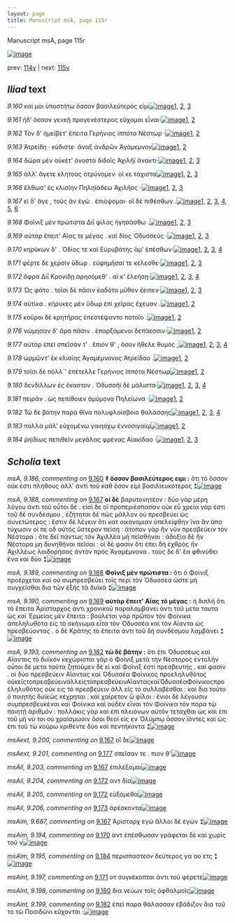 ```yaml
---
layout: page
title: Manuscript msA, page 115r
---
```


Manuscript msA, page 115r

[![image](http://www.homermultitext.org/iipsrv?OBJ=IIP,1.0&FIF=/project/homer/pyramidal/deepzoom/hmt/vaimg/2017a/VA115RN_0287.tif&WID=100&CVT=JPEG)](http://www.homermultitext.org/ict2/?urn=urn:cite2:hmt:vaimg.2017a:VA115RN_0287)

prev:  [114v](../114v/) | next:  [115v](../115v/)

## *Iliad* text

*9.160* <a id="9.160"/> καί μοι ὑποστήτω ὅσσον βασιλεύτερός εἰμι[![image](http://www.homermultitext.org/iipsrv?OBJ=IIP,1.0&FIF=/project/homer/pyramidal/deepzoom/hmt/vaimg/2017a/VA115RN_0287.tif&RGN=0.2022,0.2276,0.4034,0.0285&WID=1000&CVT=JPEG)](http://www.homermultitext.org/ict2/?urn=urn:cite2:hmt:vaimg.2017a:VA115RN_0287@0.2022,0.2276,0.4034,0.0285)[1](#msA_9.667), [2](#msA_9.186), [3](#msA_9.1)

*9.161* <a id="9.161"/> ἠδ' ὅσσον γενεῇ προγενέστερος εὔχομαι εἶναι·[![image](http://www.homermultitext.org/iipsrv?OBJ=IIP,1.0&FIF=/project/homer/pyramidal/deepzoom/hmt/vaimg/2017a/VA115RN_0287.tif&RGN=0.1962,0.2494,0.4374,0.0255&WID=1000&CVT=JPEG)](http://www.homermultitext.org/ict2/?urn=urn:cite2:hmt:vaimg.2017a:VA115RN_0287@0.1962,0.2494,0.4374,0.0255)[1](#msA_9.667), [2](#msA_9.1)

*9.162* <a id="9.162"/> Τὸν δ' ἠμείβετ' ἔπειτα Γερήνιος ἱππότα Νέστωρ ·[![image](http://www.homermultitext.org/iipsrv?OBJ=IIP,1.0&FIF=/project/homer/pyramidal/deepzoom/hmt/vaimg/2017a/VA115RN_0287.tif&RGN=0.1912,0.2705,0.4374,0.0255&WID=1000&CVT=JPEG)](http://www.homermultitext.org/ict2/?urn=urn:cite2:hmt:vaimg.2017a:VA115RN_0287@0.1912,0.2705,0.4374,0.0255)[1](#msA_9.667), [2](#msA_9.1)

*9.163* <a id="9.163"/> Ἀτρείδη · κύδιστε· ἄναξ ἀνδρῶν Ἀγάμεμνον[![image](http://www.homermultitext.org/iipsrv?OBJ=IIP,1.0&FIF=/project/homer/pyramidal/deepzoom/hmt/vaimg/2017a/VA115RN_0287.tif&RGN=0.1912,0.2893,0.4374,0.0255&WID=1000&CVT=JPEG)](http://www.homermultitext.org/ict2/?urn=urn:cite2:hmt:vaimg.2017a:VA115RN_0287@0.1912,0.2893,0.4374,0.0255)[1](#msA_9.667), [2](#msA_9.1)

*9.164* <a id="9.164"/> δῶρα μὲν οὐκέτ' ὀνοστὰ διδοῖς Ἀχιλῆϊ ἄνακτι·[![image](http://www.homermultitext.org/iipsrv?OBJ=IIP,1.0&FIF=/project/homer/pyramidal/deepzoom/hmt/vaimg/2017a/VA115RN_0287.tif&RGN=0.1852,0.3065,0.4555,0.0255&WID=1000&CVT=JPEG)](http://www.homermultitext.org/ict2/?urn=urn:cite2:hmt:vaimg.2017a:VA115RN_0287@0.1852,0.3065,0.4555,0.0255)[1](#msA_9.667), [2](#msA_9.187), [3](#msA_9.1)

*9.165* <a id="9.165"/> ἀλλ' ἄγετε κλητοὺς ὀτρύνομεν· οἵ κε τάχιστα[![image](http://www.homermultitext.org/iipsrv?OBJ=IIP,1.0&FIF=/project/homer/pyramidal/deepzoom/hmt/vaimg/2017a/VA115RN_0287.tif&RGN=0.1802,0.3231,0.4234,0.0255&WID=1000&CVT=JPEG)](http://www.homermultitext.org/ict2/?urn=urn:cite2:hmt:vaimg.2017a:VA115RN_0287@0.1802,0.3231,0.4234,0.0255)[1](#msA_9.667), [2](#msAint_9.196), [3](#msA_9.1)

*9.166* <a id="9.166"/> ἔλθωσ' ἐς κλισίην Πηληϊάδεω Ἀχιλῆος ·[![image](http://www.homermultitext.org/iipsrv?OBJ=IIP,1.0&FIF=/project/homer/pyramidal/deepzoom/hmt/vaimg/2017a/VA115RN_0287.tif&RGN=0.1842,0.3418,0.4234,0.0255&WID=1000&CVT=JPEG)](http://www.homermultitext.org/ict2/?urn=urn:cite2:hmt:vaimg.2017a:VA115RN_0287@0.1842,0.3418,0.4234,0.0255)[1](#msA_9.667), [2](#msAil_9.202), [3](#msA_9.1)

*9.167* <a id="9.167"/> εἰ δ' ἄγε , τοὺς ἂν ἐγὼ . ἐπιόψομαι· οἳ δὲ πιθέσθων .[![image](http://www.homermultitext.org/iipsrv?OBJ=IIP,1.0&FIF=/project/homer/pyramidal/deepzoom/hmt/vaimg/2017a/VA115RN_0287.tif&RGN=0.1882,0.3651,0.4294,0.0255&WID=1000&CVT=JPEG)](http://www.homermultitext.org/ict2/?urn=urn:cite2:hmt:vaimg.2017a:VA115RN_0287@0.1882,0.3651,0.4294,0.0255)[1](#msAim_9.687), [2](#msAext_9.200), [3](#msA_9.667), [4](#msAil_9.203), [5](#msA_9.188), [6](#msA_9.1)

*9.168* <a id="9.168"/> Φοῖνιξ μὲν πρώτιστα Διῒ φίλος ἡγησάσθω .[![image](http://www.homermultitext.org/iipsrv?OBJ=IIP,1.0&FIF=/project/homer/pyramidal/deepzoom/hmt/vaimg/2017a/VA115RN_0287.tif&RGN=0.1882,0.3832,0.4294,0.0255&WID=1000&CVT=JPEG)](http://www.homermultitext.org/ict2/?urn=urn:cite2:hmt:vaimg.2017a:VA115RN_0287@0.1882,0.3832,0.4294,0.0255)[1](#msA_9.667), [2](#msA_9.189), [3](#msA_9.1)

*9.169* <a id="9.169"/> αὐτὰρ ἔπειτ' Αἴας τε μέγας . καὶ δῖος Ὀδυσσεύς ·[![image](http://www.homermultitext.org/iipsrv?OBJ=IIP,1.0&FIF=/project/homer/pyramidal/deepzoom/hmt/vaimg/2017a/VA115RN_0287.tif&RGN=0.1892,0.4012,0.4294,0.0255&WID=1000&CVT=JPEG)](http://www.homermultitext.org/ict2/?urn=urn:cite2:hmt:vaimg.2017a:VA115RN_0287@0.1892,0.4012,0.4294,0.0255)[1](#msA_9.667), [2](#msA_9.190), [3](#msA_9.1)

*9.170* <a id="9.170"/> κηρύκων δ' . Ὀδίος τε καὶ Εὐρυβάτης ἅμ' ἑπέσθων·[![image](http://www.homermultitext.org/iipsrv?OBJ=IIP,1.0&FIF=/project/homer/pyramidal/deepzoom/hmt/vaimg/2017a/VA115RN_0287.tif&RGN=0.1892,0.417,0.4484,0.0255&WID=1000&CVT=JPEG)](http://www.homermultitext.org/ict2/?urn=urn:cite2:hmt:vaimg.2017a:VA115RN_0287@0.1892,0.417,0.4484,0.0255)[1](#msA_9.667), [2](#msA_9.191), [3](#msAim_9.194), [4](#msA_9.1)

*9.171* <a id="9.171"/> φέρτε δὲ χερσὶν ὕδωρ . εὐφημῆσαί τε κέλεσθε·[![image](http://www.homermultitext.org/iipsrv?OBJ=IIP,1.0&FIF=/project/homer/pyramidal/deepzoom/hmt/vaimg/2017a/VA115RN_0287.tif&RGN=0.1862,0.4395,0.4484,0.0255&WID=1000&CVT=JPEG)](http://www.homermultitext.org/ict2/?urn=urn:cite2:hmt:vaimg.2017a:VA115RN_0287@0.1862,0.4395,0.4484,0.0255)[1](#msA_9.667), [2](#msAint_9.197), [3](#msA_9.1)

*9.172* <a id="9.172"/> ὄφρα Διῒ Κρονίδῃ ἀρησόμεθ' . αί κ' ἐλεήσῃ·[![image](http://www.homermultitext.org/iipsrv?OBJ=IIP,1.0&FIF=/project/homer/pyramidal/deepzoom/hmt/vaimg/2017a/VA115RN_0287.tif&RGN=0.1852,0.4583,0.4484,0.0255&WID=1000&CVT=JPEG)](http://www.homermultitext.org/ict2/?urn=urn:cite2:hmt:vaimg.2017a:VA115RN_0287@0.1852,0.4583,0.4484,0.0255)[1](#msA_9.667), [2](#msAil_9.205), [3](#msA_9.1), [4](#msAil_9.204)

*9.173* <a id="9.173"/> Ὡς φάτο . τοῖσι δὲ πᾶσιν ἑαδότα μῦθον έειπεν·[![image](http://www.homermultitext.org/iipsrv?OBJ=IIP,1.0&FIF=/project/homer/pyramidal/deepzoom/hmt/vaimg/2017a/VA115RN_0287.tif&RGN=0.1852,0.4763,0.4484,0.0255&WID=1000&CVT=JPEG)](http://www.homermultitext.org/ict2/?urn=urn:cite2:hmt:vaimg.2017a:VA115RN_0287@0.1852,0.4763,0.4484,0.0255)[1](#msA_9.667), [2](#msAil_9.206), [3](#msA_9.1)

*9.174* <a id="9.174"/> αὐτίκα . κήρυκες μὲν ὕδωρ ἐπὶ χεῖρας ἔχευαν .[![image](http://www.homermultitext.org/iipsrv?OBJ=IIP,1.0&FIF=/project/homer/pyramidal/deepzoom/hmt/vaimg/2017a/VA115RN_0287.tif&RGN=0.1832,0.4974,0.4484,0.0255&WID=1000&CVT=JPEG)](http://www.homermultitext.org/ict2/?urn=urn:cite2:hmt:vaimg.2017a:VA115RN_0287@0.1832,0.4974,0.4484,0.0255)[1](#msA_9.667), [2](#msA_9.1)

*9.175* <a id="9.175"/> κοῦροι δὲ κρητῆρας ἐπεστέψαντο ποτοῖο .[![image](http://www.homermultitext.org/iipsrv?OBJ=IIP,1.0&FIF=/project/homer/pyramidal/deepzoom/hmt/vaimg/2017a/VA115RN_0287.tif&RGN=0.1822,0.5162,0.3884,0.0255&WID=1000&CVT=JPEG)](http://www.homermultitext.org/ict2/?urn=urn:cite2:hmt:vaimg.2017a:VA115RN_0287@0.1822,0.5162,0.3884,0.0255)[1](#msA_9.667), [2](#msA_9.1)

*9.176* <a id="9.176"/> νώμησαν δ' ἄρα πᾶσιν . ἐπαρξάμενοι δεπάεσσιν·[![image](http://www.homermultitext.org/iipsrv?OBJ=IIP,1.0&FIF=/project/homer/pyramidal/deepzoom/hmt/vaimg/2017a/VA115RN_0287.tif&RGN=0.1822,0.5327,0.4484,0.0255&WID=1000&CVT=JPEG)](http://www.homermultitext.org/ict2/?urn=urn:cite2:hmt:vaimg.2017a:VA115RN_0287@0.1822,0.5327,0.4484,0.0255)[1](#msA_9.667), [2](#msA_9.1)

*9.177* <a id="9.177"/> αὐτὰρ ἐπεὶ σπεῖσάν τ' . ἔπιόν θ' , ὅσον ἤθελε θυμός ,[![image](http://www.homermultitext.org/iipsrv?OBJ=IIP,1.0&FIF=/project/homer/pyramidal/deepzoom/hmt/vaimg/2017a/VA115RN_0287.tif&RGN=0.1832,0.553,0.4484,0.0255&WID=1000&CVT=JPEG)](http://www.homermultitext.org/ict2/?urn=urn:cite2:hmt:vaimg.2017a:VA115RN_0287@0.1832,0.553,0.4484,0.0255)[1](#msA_9.667), [2](#msAil_9.207), [3](#msAext_9.201), [4](#msA_9.1)

*9.178* <a id="9.178"/> ὡρμῶντ' ἐκ κλισίης Ἀγαμέμνονος Ἀτρείδαο .[![image](http://www.homermultitext.org/iipsrv?OBJ=IIP,1.0&FIF=/project/homer/pyramidal/deepzoom/hmt/vaimg/2017a/VA115RN_0287.tif&RGN=0.1812,0.5733,0.4484,0.0255&WID=1000&CVT=JPEG)](http://www.homermultitext.org/ict2/?urn=urn:cite2:hmt:vaimg.2017a:VA115RN_0287@0.1812,0.5733,0.4484,0.0255)[1](#msA_9.667), [2](#msA_9.1)

*9.179* <a id="9.179"/> τοῖσι δὲ πόλλ`' ἐπέτελλε Γερήνιος ἱππότα Νέστωρ[![image](http://www.homermultitext.org/iipsrv?OBJ=IIP,1.0&FIF=/project/homer/pyramidal/deepzoom/hmt/vaimg/2017a/VA115RN_0287.tif&RGN=0.1812,0.5913,0.4484,0.0255&WID=1000&CVT=JPEG)](http://www.homermultitext.org/ict2/?urn=urn:cite2:hmt:vaimg.2017a:VA115RN_0287@0.1812,0.5913,0.4484,0.0255)[1](#msA_9.667), [2](#msA_9.1)

*9.180* <a id="9.180"/> δενδίλλων ἐς ἕκαστον . Ὀδυσσῆϊ δὲ μάλιστα·[![image](http://www.homermultitext.org/iipsrv?OBJ=IIP,1.0&FIF=/project/homer/pyramidal/deepzoom/hmt/vaimg/2017a/VA115RN_0287.tif&RGN=0.1802,0.6116,0.4484,0.0255&WID=1000&CVT=JPEG)](http://www.homermultitext.org/ict2/?urn=urn:cite2:hmt:vaimg.2017a:VA115RN_0287@0.1802,0.6116,0.4484,0.0255)[1](#msA_9.667), [2](#msA_9.192), [3](#msAint_9.198), [4](#msA_9.1)

*9.181* <a id="9.181"/> πειρᾶν . ὡς πεπίθοιεν ἀμύμονα Πηλείωνα ·[![image](http://www.homermultitext.org/iipsrv?OBJ=IIP,1.0&FIF=/project/homer/pyramidal/deepzoom/hmt/vaimg/2017a/VA115RN_0287.tif&RGN=0.1782,0.6296,0.4484,0.0255&WID=1000&CVT=JPEG)](http://www.homermultitext.org/ict2/?urn=urn:cite2:hmt:vaimg.2017a:VA115RN_0287@0.1782,0.6296,0.4484,0.0255)[1](#msA_9.667), [2](#msA_9.1)

*9.182* <a id="9.182"/> Τὼ δὲ βάτην παρὰ θῖνα πολυφλοίσβοιο θαλάσσης[![image](http://www.homermultitext.org/iipsrv?OBJ=IIP,1.0&FIF=/project/homer/pyramidal/deepzoom/hmt/vaimg/2017a/VA115RN_0287.tif&RGN=0.1832,0.6506,0.4484,0.0255&WID=1000&CVT=JPEG)](http://www.homermultitext.org/ict2/?urn=urn:cite2:hmt:vaimg.2017a:VA115RN_0287@0.1832,0.6506,0.4484,0.0255)[1](#msA_9.667), [2](#msA_9.193), [3](#msAint_9.199), [4](#msA_9.1)

*9.183* <a id="9.183"/> πολλὰ μάλ' εὐχομένω γαιηόχῳ ἐννοσιγαίῳ[![image](http://www.homermultitext.org/iipsrv?OBJ=IIP,1.0&FIF=/project/homer/pyramidal/deepzoom/hmt/vaimg/2017a/VA115RN_0287.tif&RGN=0.1802,0.6702,0.4484,0.0255&WID=1000&CVT=JPEG)](http://www.homermultitext.org/ict2/?urn=urn:cite2:hmt:vaimg.2017a:VA115RN_0287@0.1802,0.6702,0.4484,0.0255)[1](#msA_9.667), [2](#msA_9.1)

*9.184* <a id="9.184"/> ῥηϊδίως πεπιθεῖν μεγάλας φρένας Αἰακίδαο ·[![image](http://www.homermultitext.org/iipsrv?OBJ=IIP,1.0&FIF=/project/homer/pyramidal/deepzoom/hmt/vaimg/2017a/VA115RN_0287.tif&RGN=0.1862,0.692,0.4484,0.0255&WID=1000&CVT=JPEG)](http://www.homermultitext.org/ict2/?urn=urn:cite2:hmt:vaimg.2017a:VA115RN_0287@0.1862,0.692,0.4484,0.0255)[1](#msA_9.667), [2](#msAim_9.195), [3](#msA_9.1)

## *Scholia* text

*msA, 9.186, commenting on* [9.160](#9.160)  <a id="msA_9.186"/> **‡ ὅσσον βασιλεύτερος ειμι :** ὅτι τὸ ὅσσον οὐκ ἐστι πλήθους ἀλλ' ἀντὶ τοῦ καθ ὅσον εἰμὶ βασιλϊευκότερος ⁑[![image](http://www.homermultitext.org/iipsrv?OBJ=IIP,1.0&FIF=/project/homer/pyramidal/deepzoom/hmt/vaimg/2017a/VA115RN_0287.tif&RGN=0.1762,0.1202,0.5255,0.018&WID=1000&CVT=JPEG)](http://www.homermultitext.org/ict2/?urn=urn:cite2:hmt:vaimg.2017a:VA115RN_0287@0.1762,0.1202,0.5255,0.018)

*msA, 9.188, commenting on* [9.167](#9.167)  <a id="msA_9.188"/> **οἱ δὲ** βαρυτονητέον : δύο γὰρ μέρη λόγου ἀντι τοῦ οὗτοι δὲ . εἰσὶ δε οἳ προπεριέσπασαν οὐκ εὖ χρεία γάρ ἐστι τοῦ δὲ συνδέσμου , ἐζήτηται δὲ πῶς μᾶλλον οὐ πρεσβεύει ὡς συνετώτερος : ἔστιν δὲ λέγειν ὅτι κατ οικονομιαν ὑπελείφθην ἵνα ἂν ἀπο τύχωσιν οἱ πε οδ αὐτὸς ὕστερον πείση : ἄτοπον γὰρ ἢν νῦν πρεσβεύειν τὸν Νέστορα : ὅτε δεῖ πάντως τὸν Ἀχιλλέα μὴ πεῖσθῆναι : ἀδοξία δὲ ἤν Νέστορα μη δυνηθῆναι πεῖσαι : οἱ δὲ φασὶν ὅτι ἐπει δὴ ἐχθρὸς ἤν Ἀχιλλέως λοιδορήσας ἀντὸν πρὸς Ἀγαμέμνονα . τοὺς δε δ' ἔα φθινύθει ἕνα καὶ δύο ⁑[![image](http://www.homermultitext.org/iipsrv?OBJ=IIP,1.0&FIF=/project/homer/pyramidal/deepzoom/hmt/vaimg/2017a/VA115RN_0287.tif&RGN=0.1832,0.1465,0.6577,0.0481&WID=1000&CVT=JPEG)](http://www.homermultitext.org/ict2/?urn=urn:cite2:hmt:vaimg.2017a:VA115RN_0287@0.1832,0.1465,0.6577,0.0481)

*msA, 9.189, commenting on* [9.168](#9.168)  <a id="msA_9.189"/> **Φοίνιξ μὲν πρώτιστα :** ὅτι ὁ Φοίνιξ προέρχεται καὶ οὐ συμπρεσβεύει τοῖς περὶ τὸν Ὀδυσσέα ὥστε μὴ συγχεῖσθαι δια τῶν ἑξῆς τὰ δυϊκά ⁑[![image](http://www.homermultitext.org/iipsrv?OBJ=IIP,1.0&FIF=/project/homer/pyramidal/deepzoom/hmt/vaimg/2017a/VA115RN_0287.tif&RGN=0.1822,0.1923,0.6577,0.0293&WID=1000&CVT=JPEG)](http://www.homermultitext.org/ict2/?urn=urn:cite2:hmt:vaimg.2017a:VA115RN_0287@0.1822,0.1923,0.6577,0.0293)

*msA, 9.190, commenting on* [9.169](#9.169)  <a id="msA_9.190"/> **αὐτὰρ ἔπειτ' Αἴας τὸ μέγας :** ἡ διπλῆ ὅτι τὸ ἔπειτα Ἀρίσταρχος ἀντι χρονικοῦ παραλαμβάνει ἀντι τοῦ μετα ταυτα ὡς καὶ Ἑρμείας μὲν ἔπειτα : βούλεται γὰρ πρῶτον τὸν Φοίνικα ἀπεληλυθότα εἰς τὸ σκήνωμα εἶτα τὸν Ὀδυσσέα καὶ τὸν Αἴαντα ὡς πρεσβεύοντας . ὁ δὲ Κράτης τὸ ἔπειτα ἀντι τοῦ δὴ συνδέσμου λαμβάνει ⁑[![image](http://www.homermultitext.org/iipsrv?OBJ=IIP,1.0&FIF=/project/homer/pyramidal/deepzoom/hmt/vaimg/2017a/VA115RN_0287.tif&RGN=0.6214,0.1967,0.2244,0.1052&WID=1000&CVT=JPEG)](http://www.homermultitext.org/ict2/?urn=urn:cite2:hmt:vaimg.2017a:VA115RN_0287@0.6214,0.1967,0.2244,0.1052)

*msA, 9.193, commenting on* [9.182](#9.182)  <a id="msA_9.193"/> **τὼ δὲ βάτην :** ὅτι ἐπι Ὀδυσσέως καὶ Αἴαντος τὸ δυϊκόν κεχώρισται γὰρ ὁ Φοῖνιξ μετὰ τὴν Νέστορος ἐντολήν οὗτοι δὲ μετα ταῦτα ζητοῦμεν δὲ εἰ καὶ Φοῖνιξ ἐστὶ πρεσβευτής . καὶ φασὶν . οἱ δύο πρεσβεύειν Αἴαντας καὶ Ὀδυσσέα Φοίνικος προεληλυθότος οὐκεἰςτοπρεσβεύεινἀλλεἰςτὸπρεσβεύεινΑἴανταςκαὶὈδυσσέαΦοίνικοςπροέληλυθότος οὐκ εις τὸ πρεσβεύειν ἀλλ εἰς τὸ συλλαβέσθαι : καὶ δια τοῦτο ὁ ποιητής δυϊκῶς κέχρηται : καὶ χαίρετον ὦ φίλοι : ἔνιοι δὲ λέγουσιν συμπρεσβευκὲναι καὶ Φοίνικα καὶ οὐδὲν εἶναι τὸν Φοίνικα τὸν παρα τῷ ποιητῇ ἀριθμόν : πολλάκις γὰρ καὶ ἐπὶ πλειόνων αὐτὸν τετάχθαι ὡς καὶ ἐπι τοῦ μὴ νύ τοι οὐ χραίσμωσιν ὅσοι θεοί εἰς εν Ὀλύμπῳ ἆσσον ϊόντες καὶ ὡς ἐπι τοῦ τὼ κούρω κριθέντε δύο καὶ πεντήκοντα ⁑[![image](http://www.homermultitext.org/iipsrv?OBJ=IIP,1.0&FIF=/project/homer/pyramidal/deepzoom/hmt/vaimg/2017a/VA115RN_0287.tif&RGN=0.1762,0.731,0.6927,0.0917&WID=1000&CVT=JPEG)](http://www.homermultitext.org/ict2/?urn=urn:cite2:hmt:vaimg.2017a:VA115RN_0287@0.1762,0.731,0.6927,0.0917)

*msAext, 9.200, commenting on* [9.167](#9.167)  <a id="msAext_9.200"/> οἴ δε[![image](http://www.homermultitext.org/iipsrv?OBJ=IIP,1.0&FIF=/project/homer/pyramidal/deepzoom/hmt/vaimg/2017a/VA115RN_0287.tif&RGN=0.8719,0.3516,0.046,0.0451&WID=1000&CVT=JPEG)](http://www.homermultitext.org/ict2/?urn=urn:cite2:hmt:vaimg.2017a:VA115RN_0287@0.8719,0.3516,0.046,0.0451)

*msAext, 9.201, commenting on* [9.177](#9.177)  <a id="msAext_9.201"/> σπεῖσαν τε . πιον θ'[![image](http://www.homermultitext.org/iipsrv?OBJ=IIP,1.0&FIF=/project/homer/pyramidal/deepzoom/hmt/vaimg/2017a/VA115RN_0287.tif&RGN=0.8128,0.5282,0.1091,0.0654&WID=1000&CVT=JPEG)](http://www.homermultitext.org/ict2/?urn=urn:cite2:hmt:vaimg.2017a:VA115RN_0287@0.8128,0.5282,0.1091,0.0654)

*msAil, 9.203, commenting on* [9.167](#9.167)  <a id="msAil_9.203"/> ἐπιλέξομαι[![image](http://www.homermultitext.org/iipsrv?OBJ=IIP,1.0&FIF=/project/homer/pyramidal/deepzoom/hmt/vaimg/2017a/VA115RN_0287.tif&RGN=0.4086,0.3635,0.0522,0.0105&WID=1000&CVT=JPEG)](http://www.homermultitext.org/ict2/?urn=urn:cite2:hmt:vaimg.2017a:VA115RN_0287@0.4086,0.3635,0.0522,0.0105)

*msAil, 9.204, commenting on* [9.172](#9.172)  <a id="msAil_9.204"/> αντ δία[![image](http://www.homermultitext.org/iipsrv?OBJ=IIP,1.0&FIF=/project/homer/pyramidal/deepzoom/hmt/vaimg/2017a/VA115RN_0287.tif&RGN=0.2459,0.4553,0.0357,0.0133&WID=1000&CVT=JPEG)](http://www.homermultitext.org/ict2/?urn=urn:cite2:hmt:vaimg.2017a:VA115RN_0287@0.2459,0.4553,0.0357,0.0133)

*msAil, 9.205, commenting on* [9.172](#9.172)  <a id="msAil_9.205"/> εὐξόμεθα[![image](http://www.homermultitext.org/iipsrv?OBJ=IIP,1.0&FIF=/project/homer/pyramidal/deepzoom/hmt/vaimg/2017a/VA115RN_0287.tif&RGN=0.4001,0.4561,0.052,0.018&WID=1000&CVT=JPEG)](http://www.homermultitext.org/ict2/?urn=urn:cite2:hmt:vaimg.2017a:VA115RN_0287@0.4001,0.4561,0.052,0.018)

*msAil, 9.206, commenting on* [9.173](#9.173)  <a id="msAil_9.206"/> ἀρέσκοντα[![image](http://www.homermultitext.org/iipsrv?OBJ=IIP,1.0&FIF=/project/homer/pyramidal/deepzoom/hmt/vaimg/2017a/VA115RN_0287.tif&RGN=0.4427,0.4746,0.0481,0.014&WID=1000&CVT=JPEG)](http://www.homermultitext.org/ict2/?urn=urn:cite2:hmt:vaimg.2017a:VA115RN_0287@0.4427,0.4746,0.0481,0.014)

*msAim, 9.687, commenting on* [9.167](#9.167)  <a id="msAim_9.687"/> Ἀρίσταρχ εγὼ ἄλλοι δὲ ἐγών ⁑[![image](http://www.homermultitext.org/iipsrv?OBJ=IIP,1.0&FIF=/project/homer/pyramidal/deepzoom/hmt/vaimg/2017a/VA115RN_0287.tif&RGN=0.6066,0.3636,0.041,0.0346&WID=1000&CVT=JPEG)](http://www.homermultitext.org/ict2/?urn=urn:cite2:hmt:vaimg.2017a:VA115RN_0287@0.6066,0.3636,0.041,0.0346)

*msAim, 9.194, commenting on* [9.170](#9.170)  <a id="msAim_9.194"/> αντ ἐπέσθωσαν γράφεται δὲ καὶ χωρὶς τοῦ ν[![image](http://www.homermultitext.org/iipsrv?OBJ=IIP,1.0&FIF=/project/homer/pyramidal/deepzoom/hmt/vaimg/2017a/VA115RN_0287.tif&RGN=0.6106,0.4087,0.041,0.0346&WID=1000&CVT=JPEG)](http://www.homermultitext.org/ict2/?urn=urn:cite2:hmt:vaimg.2017a:VA115RN_0287@0.6106,0.4087,0.041,0.0346)

*msAim, 9.195, commenting on* [9.184](#9.184)  <a id="msAim_9.195"/> περισπαστεον δεύτερος γα αο ετς ⁑[![image](http://www.homermultitext.org/iipsrv?OBJ=IIP,1.0&FIF=/project/homer/pyramidal/deepzoom/hmt/vaimg/2017a/VA115RN_0287.tif&RGN=0.3003,0.7122,0.1752,0.0203&WID=1000&CVT=JPEG)](http://www.homermultitext.org/ict2/?urn=urn:cite2:hmt:vaimg.2017a:VA115RN_0287@0.3003,0.7122,0.1752,0.0203)

*msAint, 9.197, commenting on* [9.171](#9.171)  <a id="msAint_9.197"/> οτ συγκέκοπται ἀντι τοῦ φέρετε[![image](http://www.homermultitext.org/iipsrv?OBJ=IIP,1.0&FIF=/project/homer/pyramidal/deepzoom/hmt/vaimg/2017a/VA115RN_0287.tif&RGN=0.1201,0.4425,0.0701,0.0316&WID=1000&CVT=JPEG)](http://www.homermultitext.org/ict2/?urn=urn:cite2:hmt:vaimg.2017a:VA115RN_0287@0.1201,0.4425,0.0701,0.0316)

*msAint, 9.198, commenting on* [9.180](#9.180)  <a id="msAint_9.198"/> δια νεύων τοῖς ὀφθαλμοῖς[![image](http://www.homermultitext.org/iipsrv?OBJ=IIP,1.0&FIF=/project/homer/pyramidal/deepzoom/hmt/vaimg/2017a/VA115RN_0287.tif&RGN=0.1271,0.6191,0.0701,0.0316&WID=1000&CVT=JPEG)](http://www.homermultitext.org/ict2/?urn=urn:cite2:hmt:vaimg.2017a:VA115RN_0287@0.1271,0.6191,0.0701,0.0316)

*msAint, 9.199, commenting on* [9.182](#9.182)  <a id="msAint_9.199"/> ἐπεὶ παρα θάλασσαν ἐβάδιζον δια τοῦ το τὼ Ποσιδὼνι εὔχονται :[![image](http://www.homermultitext.org/iipsrv?OBJ=IIP,1.0&FIF=/project/homer/pyramidal/deepzoom/hmt/vaimg/2017a/VA115RN_0287.tif&RGN=0.1251,0.6702,0.0761,0.0451&WID=1000&CVT=JPEG)](http://www.homermultitext.org/ict2/?urn=urn:cite2:hmt:vaimg.2017a:VA115RN_0287@0.1251,0.6702,0.0761,0.0451)